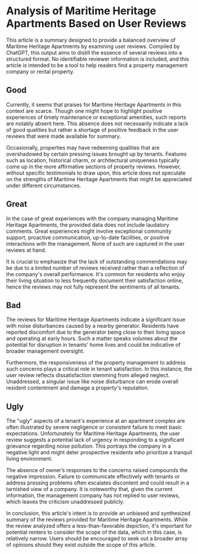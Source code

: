 # Analysis of Maritime Heritage Apartments Based on User Reviews

This article is a summary designed to provide a balanced overview of Maritime Heritage Apartments by examining user reviews. Compiled by ChatGPT, this output aims to distill the essence of several reviews into a structured format. No identifiable reviewer information is included, and this article is intended to be a tool to help readers find a property management company or rental property.

## Good
Currently, it seems that praises for Maritime Heritage Apartments in this context are scarce. Though one might hope to highlight positive experiences of timely maintenance or exceptional amenities, such reports are notably absent here. This absence does not necessarily indicate a lack of good qualities but rather a shortage of positive feedback in the user reviews that were made available for summary.

Occasionally, properties may have redeeming qualities that are overshadowed by certain pressing issues brought up by tenants. Features such as location, historical charm, or architectural uniqueness typically come up in the more affirmative sections of property reviews. However, without specific testimonials to draw upon, this article does not speculate on the strengths of Maritime Heritage Apartments that might be appreciated under different circumstances.

## Great
In the case of great experiences with the company managing Maritime Heritage Apartments, the provided data does not include laudatory comments. Great experiences might involve exceptional community support, proactive communication, up-to-date facilities, or positive interactions with the management. None of such are captured in the user reviews at hand.

It is crucial to emphasize that the lack of outstanding commendations may be due to a limited number of reviews received rather than a reflection of the company's overall performance. It's common for residents who enjoy their living situation to less frequently document their satisfaction online, hence the reviews may not fully represent the sentiments of all tenants.

## Bad
The reviews for Maritime Heritage Apartments indicate a significant issue with noise disturbances caused by a nearby generator. Residents have reported discomfort due to the generator being close to their living space and operating at early hours. Such a matter speaks volumes about the potential for disruption in tenants' home lives and could be indicative of broader management oversight.

Furthermore, the responsiveness of the property management to address such concerns plays a critical role in tenant satisfaction. In this instance, the user review reflects dissatisfaction stemming from alleged neglect. Unaddressed, a singular issue like noise disturbance can erode overall resident contentment and damage a property's reputation.

## Ugly
The "ugly" aspects of a tenant's experience at an apartment complex are often illustrated by severe negligence or consistent failure to meet basic expectations. Unfortunately for Maritime Heritage Apartments, the user review suggests a potential lack of urgency in responding to a significant grievance regarding noise pollution. This portrays the company in a negative light and might deter prospective residents who prioritize a tranquil living environment.

The absence of owner’s responses to the concerns raised compounds the negative impression. Failure to communicate effectively with tenants or address pressing problems often escalates discontent and could result in a tarnished view of a company. It is noteworthy that, given the current information, the management company has not replied to user reviews, which leaves the criticism unaddressed publicly.

In conclusion, this article's intent is to provide an unbiased and synthesized summary of the reviews provided for Maritime Heritage Apartments. While the review analyzed offers a less-than-favorable depiction, it's important for potential renters to consider the scope of the data, which in this case, is relatively narrow. Users should be encouraged to seek out a broader array of opinions should they exist outside the scope of this article.